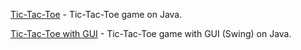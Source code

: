 [Tic-Tac-Toe](src/TicTacToeCli) - Tic-Tac-Toe game on Java.

[Tic-Tac-Toe with GUI](src/TicTacToeGui)  - Tic-Tac-Toe game with GUI (Swing) on Java.
